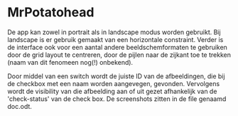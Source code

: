 # MrPotatohead
De app kan zowel in portrait als in landscape modus worden gebruikt. 
Bij landscape is er gebruik gemaakt van een horizontale constraint.
Verder is de interface ook voor een aantal andere beeldschemformaten te gebruiken door de grid layout te centreren, door de pijlen naar de zijkant toe te trekken (naam van dit fenomeen nog(!) onbekend).

Door middel van een switch wordt de juiste ID van de afbeeldingen, die bij de checkbox met een naam worden aangevegen, gevonden.
Vervolgens wordt de visibility van die afbeelding aan of uit gezet afhankelijk van de 'check-status' van de check box.
De screenshots zitten in de file genaamd doc.odt.
